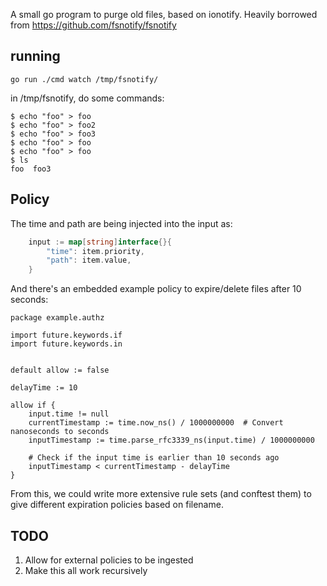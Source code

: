 A small go program to purge old files, based on ionotify.  Heavily borrowed from https://github.com/fsnotify/fsnotify

## running
```
go run ./cmd watch /tmp/fsnotify/
```

in /tmp/fsnotify, do some commands:
```
$ echo "foo" > foo
$ echo "foo" > foo2
$ echo "foo" > foo3
$ echo "foo" > foo
$ echo "foo" > foo
$ ls
foo  foo3
```

## Policy
The time and path are being injected into the input as:
```go
	input := map[string]interface{}{
		"time": item.priority,
		"path": item.value,
	}
```

And there's an embedded example policy to expire/delete files after 10 seconds:
```Rego
package example.authz

import future.keywords.if
import future.keywords.in


default allow := false

delayTime := 10

allow if {
    input.time != null
    currentTimestamp := time.now_ns() / 1000000000  # Convert nanoseconds to seconds
    inputTimestamp := time.parse_rfc3339_ns(input.time) / 1000000000

    # Check if the input time is earlier than 10 seconds ago
    inputTimestamp < currentTimestamp - delayTime
}
```

From this, we could write more extensive rule sets (and conftest them) to give different expiration policies based on filename.  


## TODO
1. Allow for external policies to be ingested
1. Make this all work recursively